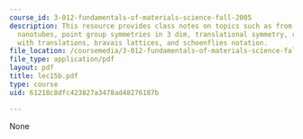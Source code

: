 ```yaml
---
course_id: 3-012-fundamentals-of-materials-science-fall-2005
description: This resource provides class notes on topics such as from graphite to
  nanotubes, point group symmetries in 3 dim, translational symmetry, rotations compatible
  with translations, bravais lattices, and schoenflies notation.
file_location: /coursemedia/3-012-fundamentals-of-materials-science-fall-2005/61218c8dfc423827a3478ad48276187b_lec15b.pdf
file_type: application/pdf
layout: pdf
title: lec15b.pdf
type: course
uid: 61218c8dfc423827a3478ad48276187b

---
```

None